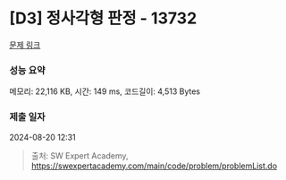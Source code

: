 # [D3] 정사각형 판정 - 13732 

[문제 링크](https://swexpertacademy.com/main/code/problem/problemDetail.do?contestProbId=AX8BAN1qTwoDFARO) 

### 성능 요약

메모리: 22,116 KB, 시간: 149 ms, 코드길이: 4,513 Bytes

### 제출 일자

2024-08-20 12:31



> 출처: SW Expert Academy, https://swexpertacademy.com/main/code/problem/problemList.do